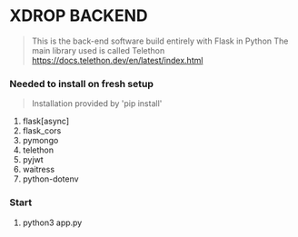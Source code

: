 # XDROP BACKEND 

> This is the back-end software build entirely with Flask in Python
> The main library used is called Telethon https://docs.telethon.dev/en/latest/index.html

### Needed to install on fresh setup

> Installation provided by 'pip install'

1. flask[async]
2. flask_cors
3. pymongo
4. telethon
5. pyjwt
6. waitress
7. python-dotenv


### Start

1. python3 app.py